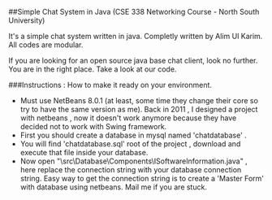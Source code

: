 ##Simple Chat System in Java (CSE 338 Networking Course - North South University)

It's a simple chat system written in java. Completly written by Alim Ul Karim. All codes are modular. 

If you are looking for an open source java base chat client, look no further. You are in the right place. Take a look at our code.

###Instructions : How to make it ready on your environment. 


- Must use NetBeans 8.0.1 (at least, some time they change their core so try to have the same version as me). Back in 2011 , I designed a project with netbeans , now it doesn't work anymore because they have decided not to work with Swing framework.
- First you should create a database in mysql named 'chatdatabase' .
- You will find 'chatdatabase.sql' root of the project , download and execute that file inside your database.
- Now open "\src\Database\Components\ISoftwareInformation.java" , here replace the connection string with your database connection string. Easy way to get the connection string is to create a 'Master Form' with database using netbeans. Mail me if you are stuck.

  

